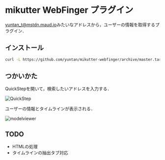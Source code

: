 # mikutter WebFinger プラグイン
[yuntan_t@mstdn.maud.io](https://mstdn.maud.io/@yuntan_t)みたいなアドレスから，ユーザーの情報を取得するプラグイン．

## インストール
```bash
curl -L https://github.com/yuntan/mikutter-webfinger/archive/master.tar.gz | tar -xz && mv mikutter-webfinger-master ~/.mikutter/plugin/webfinger
```

## つかいかた
QuickStepを開いて，検索したいアドレスを入力する．

![QuickStep](https://i.gyazo.com/0e66fd4a0dfe9a93d4d7ed12206f3cfe.png)

ユーザーの情報とタイムラインが表示される．

![modelviewer](https://i.gyazo.com/7e62aa3f6bfe28a61d766385ca8d2ad9.png)

## TODO
- HTMLの処理
- タイムラインの抽出タブ対応
